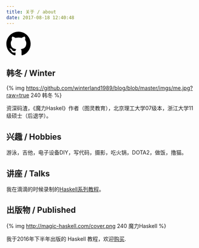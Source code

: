 ```yaml
---
title: 关于 / about
date: 2017-08-18 12:40:48
---
```


<a href="https://github.com/winterland1989"><svg height="64" width="64" class="octicon octicon-mark-github" viewBox="0 0 16 16" version="1.1" aria-hidden="true"><path fill-rule="evenodd" d="M8 0C3.58 0 0 3.58 0 8c0 3.54 2.29 6.53 5.47 7.59.4.07.55-.17.55-.38 0-.19-.01-.82-.01-1.49-2.01.37-2.53-.49-2.69-.94-.09-.23-.48-.94-.82-1.13-.28-.15-.68-.52-.01-.53.63-.01 1.08.58 1.23.82.72 1.21 1.87.87 2.33.66.07-.52.28-.87.51-1.07-1.78-.2-3.64-.89-3.64-3.95 0-.87.31-1.59.82-2.15-.08-.2-.36-1.02.08-2.12 0 0 .67-.21 2.2.82.64-.18 1.32-.27 2-.27.68 0 1.36.09 2 .27 1.53-1.04 2.2-.82 2.2-.82.44 1.1.16 1.92.08 2.12.51.56.82 1.27.82 2.15 0 3.07-1.87 3.75-3.65 3.95.29.25.54.73.54 1.48 0 1.07-.01 1.93-.01 2.2 0 .21.15.46.55.38A8.013 8.013 0 0 0 16 8c0-4.42-3.58-8-8-8z"></path></svg></a>

## 韩冬 / Winter

{% img https://github.com/winterland1989/blog/blob/master/imgs/me.jpg?raw=true 240 韩冬 %}

资深码渣，《魔力Haskel》作者（图灵教育），北京理工大学07级本，浙江大学11级硕士（后退学）。

## 兴趣 / Hobbies

游泳，吉他，电子设备DIY，写代码，摄影，吃火锅，DOTA2，做饭，撸猫。

## 讲座 / Talks

我在滴滴的时候录制的[Haskell系列教程](http://www.iqiyi.com/playlist415040402.html)。

## 出版物 / Published

{% img http://magic-haskell.com/cover.png 240 魔力Haskell %}

我于2016年下半年出版的 Haskell 教程，欢迎[购买](http://search.jd.com/Search?keyword=%E9%AD%94%E5%8A%9Bhaskell&amp;enc=utf-8).
